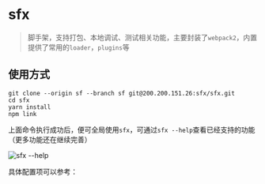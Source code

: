 # sfx

> 脚手架，支持打包、本地调试、测试相关功能，主要封装了`webpack2`，内置提供了常用的`loader`，`plugins`等

## 使用方式

    git clone --origin sf --branch sf git@200.200.151.26:sfx/sfx.git
    cd sfx
    yarn install
    npm link

上面命令执行成功后，便可全局使用`sfx`，可通过`sfx --help`查看已经支持的功能（更多功能还在继续完善）

![sfx --help](http://gitlab.ued.io/sfx/sfx/tree/sf/docs/img/intro.png)

具体配置项可以参考：
